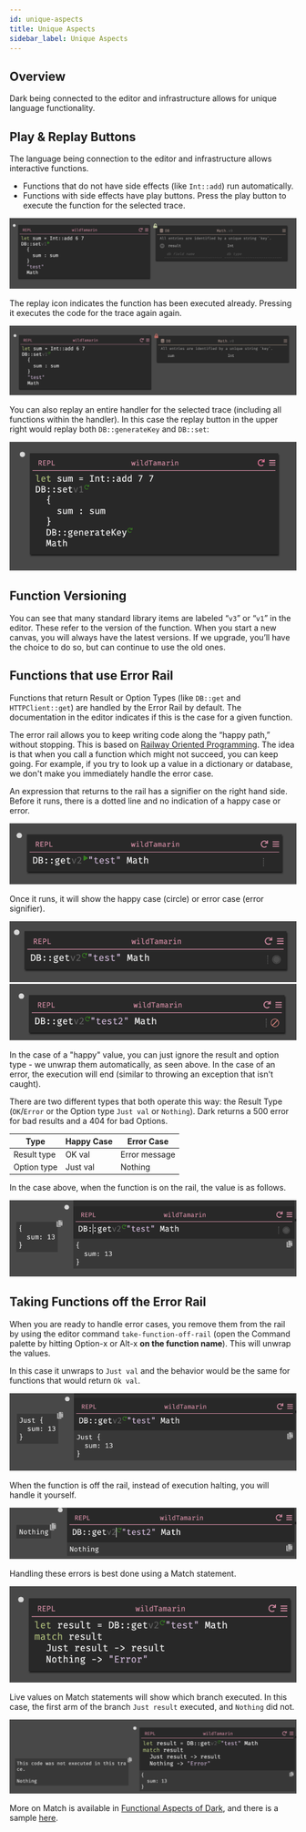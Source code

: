 ```yaml
---
id: unique-aspects
title: Unique Aspects
sidebar_label: Unique Aspects
---
```


## Overview

Dark being connected to the editor and infrastructure allows for unique language functionality.

## Play & Replay Buttons

The language being connection to the editor and infrastructure allows interactive functions.

- Functions that do not have side effects (like `Int::add`) run automatically.
- Functions with side effects have play buttons. Press the play button to execute the function for the selected trace.

![assets/unique/playbutton.png](assets/unique/playbutton.png)

The replay icon indicates the function has been executed already. Pressing it executes the code for the trace again again.

![assets/unique/replaybutton.png](assets/unique/replaybutton.png)

You can also replay an entire handler for the selected trace (including all functions within the handler). In this case the replay button in the upper right would replay both `DB::generateKey` and `DB::set`:

![assets/unique/replayhandler.png](assets/unique/replayhandler.png)

## Function Versioning

You can see that many standard library items are labeled “`v3`” or “`v1`” in the editor. These refer to the version of the function. When you start a new canvas, you will always have the latest versions. If we upgrade, you’ll have the choice to do so, but can continue to use the old ones.

## Functions that use Error Rail

Functions that return Result or Option Types (like `DB::get` and `HTTPClient::get`) are handled by the Error Rail by default. The documentation in the editor indicates if this is the case for a given function.

The error rail allows you to keep writing code along the “happy path,” without stopping. This is based on [Railway Oriented Programming](https://medium.com/darklang/real-problems-with-functional-languages-efe668c5264a). The idea is that when you call a function which might not succeed, you can keep going. For example, if you try to look up a value in a dictionary or database, we don't make you immediately handle the error case.

An expression that returns to the rail has a signifier on the right hand side. Before it runs, there is a dotted line and no indication of a happy case or error.

![assets/unique/railnotyetrun.png](assets/unique/railnotyetrun.png)

Once it runs, it will show the happy case (circle) or error case (error signifier).

![assets/unique/railnotyetrun.png](assets/unique/errorrail_success.png)
![assets/unique/railnotyetrun.png](assets/unique/errorrail_failure.png)

In the case of a "happy" value, you can just ignore the result and option type - we unwrap them automatically, as seen above. In the case of an error, the execution will end (similar to throwing an exception that isn't caught).

There are two different types that both operate this way: the Result Type (`OK`/`Error` or the Option type `Just val` or `Nothing`). Dark returns a 500 error for bad results and a 404 for bad Options.

| Type        | Happy Case | Error Case    |
| ----------- | ---------- | ------------- |
| Result type | OK val     | Error message |
| Option type | Just val   | Nothing       |

In the case above, when the function is on the rail, the value is as follows.

![assets/unique/onrail_value.png](assets/unique/onrail_value.png)

## Taking Functions off the Error Rail

When you are ready to handle error cases, you remove them from the rail by using the editor command `take-function-off-rail` (open the Command palette by hitting Option-x or Alt-x **on the function name**). This will unwrap the values.

In this case it unwraps to `Just val` and the behavior would be the same for functions that would return `Ok val`.

![assets/unique/offrail_value.png](assets/unique/offrail_value.png)

When the function is off the rail, instead of execution halting, you will handle it yourself.

![assets/unique/offrail_value.png](assets/unique/offrail_error.png)

Handling these errors is best done using a Match statement.

![assets/unique/match.png](assets/unique/match.png)

Live values on Match statements will show which branch executed. In this case, the first arm of the branch `Just result` executed, and `Nothing` did not.

![assets/unique/match.png](assets/unique/match_just.png)

More on Match is available in [Functional Aspects of Dark](https://darklang.github.io/docs/functional-aspects), and there is a sample [here](https://darklang.com/a/sample-match).
